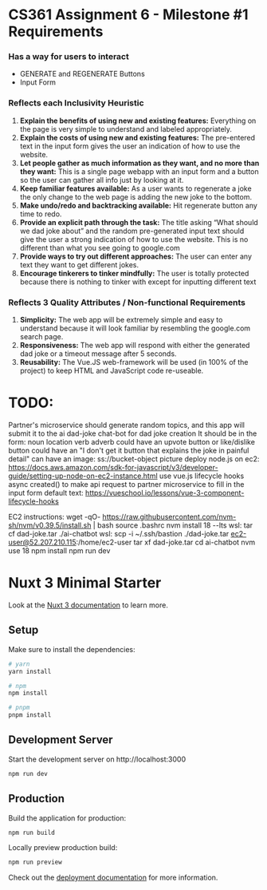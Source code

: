 # CS361 Assignment 6 - Milestone #1 Requirements

### Has a way for users to interact

- GENERATE and REGENERATE Buttons
- Input Form

### Reflects each Inclusivity Heuristic

1. **Explain the benefits of using new and existing features:** Everything on the page is very simple to understand and labeled appropriately.
2. **Explain the costs of using new and existing features:** The pre-entered text in the input form gives the user an indication of how to use the website.
3. **Let people gather as much information as they want, and no more than they want:** This is a single page webapp with an input form and a button so the user can gather all info just by looking at it.
4. **Keep familiar features available:** As a user wants to regenerate a joke the only change to the web page is adding the new joke to the bottom.
5. **Make undo/redo and backtracking available:** Hit regenerate button any time to redo.
6. **Provide an explicit path through the task:** The title asking “What should we dad joke about” and the random pre-generated input text should give the user a strong indication of how to use the website. This is no different than what you see going to google.com
7. **Provide ways to try out different approaches:** The user can enter any text they want to get different jokes.
8. **Encourage tinkerers to tinker mindfully:** The user is totally protected because there is nothing to tinker with except for inputting different text

### Reflects 3 Quality Attributes / Non-functional Requirements

1. **Simplicity:** The web app will be extremely simple and easy to understand because it will look familiar by resembling the google.com search page.
2. **Responsiveness:** The web app will respond with either the generated dad joke or a timeout message after 5 seconds.
3. **Reusability:** The Vue.JS web-framework will be used (in 100% of the project) to keep HTML and JavaScript code re-useable.

# TODO:

Partner's microservice should generate random topics, and this app will submit it to the
ai dad-joke chat-bot for dad joke creation
It should be in the form:
noun location verb adverb
could have an upvote button or like/dislike button
could have an "I don't get it button that explains the joke in painful detail"
can have an image: ss://bucket-object picture
deploy node.js on ec2: https://docs.aws.amazon.com/sdk-for-javascript/v3/developer-guide/setting-up-node-on-ec2-instance.html
use vue.js lifecycle hooks async created() to make api request to partner microservice to fill in the input form default text:
https://vueschool.io/lessons/vue-3-component-lifecycle-hooks

EC2 instructions:
wget -qO- https://raw.githubusercontent.com/nvm-sh/nvm/v0.39.5/install.sh | bash
source .bashrc
nvm install 18 --lts
wsl: tar cf dad-joke.tar ./ai-chatbot
wsl: scp -i ~/.ssh/bastion ./dad-joke.tar ec2-user@52.207.210.115:/home/ec2-user
tar xf dad-joke.tar
cd ai-chatbot
nvm use 18
npm install
npm run dev

# Nuxt 3 Minimal Starter

Look at the [Nuxt 3 documentation](https://nuxt.com/docs/getting-started/introduction) to learn more.

## Setup

Make sure to install the dependencies:

```bash
# yarn
yarn install

# npm
npm install

# pnpm
pnpm install
```

## Development Server

Start the development server on http://localhost:3000

```bash
npm run dev
```

## Production

Build the application for production:

```bash
npm run build
```

Locally preview production build:

```bash
npm run preview
```

Check out the [deployment documentation](https://nuxt.com/docs/getting-started/deployment) for more information.
